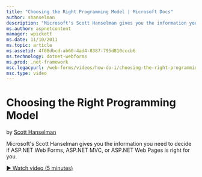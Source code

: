 ```yaml
---
title: "Choosing the Right Programming Model | Microsoft Docs"
author: shanselman
description: "Microsoft's Scott Hanselman gives you the information you need to decide if ASP.NET Web Forms, ASP.NET MVC, or ASP.NET Web Pages is right for you."
ms.author: aspnetcontent
manager: wpickett
ms.date: 11/10/2011
ms.topic: article
ms.assetid: 4f08dbcd-ab60-4ad4-8387-795d810cccb6
ms.technology: dotnet-webforms
ms.prod: .net-framework
msc.legacyurl: /web-forms/videos/how-do-i/choosing-the-right-programming-model
msc.type: video
---
```

Choosing the Right Programming Model
====================
by [Scott Hanselman](https://github.com/shanselman)

Microsoft's Scott Hanselman gives you the information you need to decide if ASP.NET Web Forms, ASP.NET MVC, or ASP.NET Web Pages is right for you.

[&#9654; Watch video (5 minutes)](https://channel9.msdn.com/Blogs/ASP-NET-Site-Videos/choosing-the-right-programming-model)